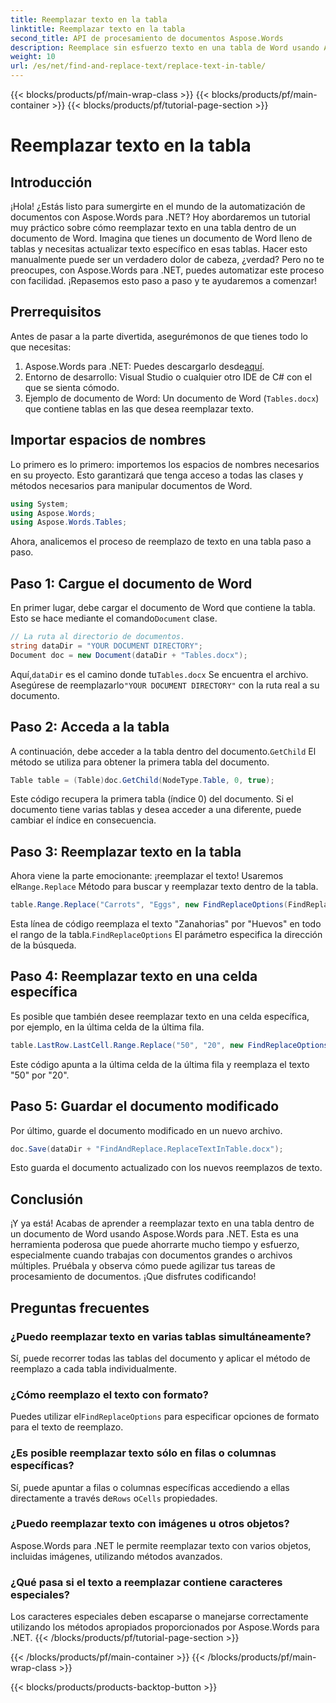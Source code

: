 ```yaml
---
title: Reemplazar texto en la tabla
linktitle: Reemplazar texto en la tabla
second_title: API de procesamiento de documentos Aspose.Words
description: Reemplace sin esfuerzo texto en una tabla de Word usando Aspose.Words para .NET con esta guía detallada paso a paso.
weight: 10
url: /es/net/find-and-replace-text/replace-text-in-table/
---
```


{{< blocks/products/pf/main-wrap-class >}}
{{< blocks/products/pf/main-container >}}
{{< blocks/products/pf/tutorial-page-section >}}

# Reemplazar texto en la tabla

## Introducción

¡Hola! ¿Estás listo para sumergirte en el mundo de la automatización de documentos con Aspose.Words para .NET? Hoy abordaremos un tutorial muy práctico sobre cómo reemplazar texto en una tabla dentro de un documento de Word. Imagina que tienes un documento de Word lleno de tablas y necesitas actualizar texto específico en esas tablas. Hacer esto manualmente puede ser un verdadero dolor de cabeza, ¿verdad? Pero no te preocupes, con Aspose.Words para .NET, puedes automatizar este proceso con facilidad. ¡Repasemos esto paso a paso y te ayudaremos a comenzar!

## Prerrequisitos

Antes de pasar a la parte divertida, asegurémonos de que tienes todo lo que necesitas:

1.  Aspose.Words para .NET: Puedes descargarlo desde[aquí](https://releases.aspose.com/words/net/).
2. Entorno de desarrollo: Visual Studio o cualquier otro IDE de C# con el que se sienta cómodo.
3. Ejemplo de documento de Word: Un documento de Word (`Tables.docx`) que contiene tablas en las que desea reemplazar texto.

## Importar espacios de nombres

Lo primero es lo primero: importemos los espacios de nombres necesarios en su proyecto. Esto garantizará que tenga acceso a todas las clases y métodos necesarios para manipular documentos de Word.

```csharp
using System;
using Aspose.Words;
using Aspose.Words.Tables;
```

Ahora, analicemos el proceso de reemplazo de texto en una tabla paso a paso.

## Paso 1: Cargue el documento de Word

 En primer lugar, debe cargar el documento de Word que contiene la tabla. Esto se hace mediante el comando`Document` clase.

```csharp
// La ruta al directorio de documentos.
string dataDir = "YOUR DOCUMENT DIRECTORY";
Document doc = new Document(dataDir + "Tables.docx");
```

 Aquí,`dataDir` es el camino donde tu`Tables.docx` Se encuentra el archivo. Asegúrese de reemplazarlo`"YOUR DOCUMENT DIRECTORY"` con la ruta real a su documento.

## Paso 2: Acceda a la tabla

 A continuación, debe acceder a la tabla dentro del documento.`GetChild` El método se utiliza para obtener la primera tabla del documento.

```csharp
Table table = (Table)doc.GetChild(NodeType.Table, 0, true);
```

Este código recupera la primera tabla (índice 0) del documento. Si el documento tiene varias tablas y desea acceder a una diferente, puede cambiar el índice en consecuencia.

## Paso 3: Reemplazar texto en la tabla

 Ahora viene la parte emocionante: ¡reemplazar el texto! Usaremos el`Range.Replace` Método para buscar y reemplazar texto dentro de la tabla.

```csharp
table.Range.Replace("Carrots", "Eggs", new FindReplaceOptions(FindReplaceDirection.Forward));
```

 Esta línea de código reemplaza el texto "Zanahorias" por "Huevos" en todo el rango de la tabla.`FindReplaceOptions` El parámetro especifica la dirección de la búsqueda.

## Paso 4: Reemplazar texto en una celda específica

Es posible que también desee reemplazar texto en una celda específica, por ejemplo, en la última celda de la última fila.

```csharp
table.LastRow.LastCell.Range.Replace("50", "20", new FindReplaceOptions(FindReplaceDirection.Forward));
```

Este código apunta a la última celda de la última fila y reemplaza el texto "50" por "20".

## Paso 5: Guardar el documento modificado

Por último, guarde el documento modificado en un nuevo archivo.

```csharp
doc.Save(dataDir + "FindAndReplace.ReplaceTextInTable.docx");
```

Esto guarda el documento actualizado con los nuevos reemplazos de texto.

## Conclusión

¡Y ya está! Acabas de aprender a reemplazar texto en una tabla dentro de un documento de Word usando Aspose.Words para .NET. Esta es una herramienta poderosa que puede ahorrarte mucho tiempo y esfuerzo, especialmente cuando trabajas con documentos grandes o archivos múltiples. Pruébala y observa cómo puede agilizar tus tareas de procesamiento de documentos. ¡Que disfrutes codificando!

## Preguntas frecuentes

### ¿Puedo reemplazar texto en varias tablas simultáneamente?
Sí, puede recorrer todas las tablas del documento y aplicar el método de reemplazo a cada tabla individualmente.

### ¿Cómo reemplazo el texto con formato?
 Puedes utilizar el`FindReplaceOptions` para especificar opciones de formato para el texto de reemplazo.

### ¿Es posible reemplazar texto sólo en filas o columnas específicas?
 Sí, puede apuntar a filas o columnas específicas accediendo a ellas directamente a través de`Rows` o`Cells` propiedades.

### ¿Puedo reemplazar texto con imágenes u otros objetos?
Aspose.Words para .NET le permite reemplazar texto con varios objetos, incluidas imágenes, utilizando métodos avanzados.

### ¿Qué pasa si el texto a reemplazar contiene caracteres especiales?
Los caracteres especiales deben escaparse o manejarse correctamente utilizando los métodos apropiados proporcionados por Aspose.Words para .NET.
{{< /blocks/products/pf/tutorial-page-section >}}

{{< /blocks/products/pf/main-container >}}
{{< /blocks/products/pf/main-wrap-class >}}

{{< blocks/products/products-backtop-button >}}
